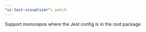 ```yaml
---
"ui-test-visualizer": patch
---
```


Support monorepos where the Jest config is in the root package
